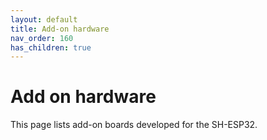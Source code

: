 ```yaml
---
layout: default
title: Add-on hardware
nav_order: 160
has_children: true
---
```


# Add on hardware

This page lists add-on boards developed for the SH-ESP32.